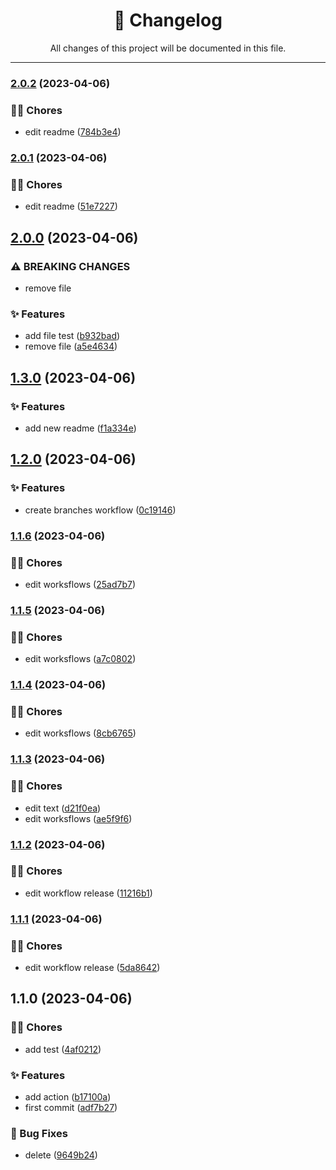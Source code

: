 <div align="center"><h1>📝 Changelog</h1><p>All changes of this project will be documented in this file.</p></div>

---

### [2.0.2](https://github.com/fedeloterstein/release-action/compare/v2.0.1...v2.0.2) (2023-04-06)


### 👨‍💻 Chores

* edit readme ([784b3e4](https://github.com/fedeloterstein/release-action/commit/784b3e495247c7124556ae047b72c820a1b62983))

### [2.0.1](https://github.com/fedeloterstein/release-action/compare/v2.0.0...v2.0.1) (2023-04-06)


### 👨‍💻 Chores

* edit readme ([51e7227](https://github.com/fedeloterstein/release-action/commit/51e722750022febf190608ba9fae6d932b1b01fe))

## [2.0.0](https://github.com/fedeloterstein/release-action/compare/v1.3.0...v2.0.0) (2023-04-06)


### ⚠ BREAKING CHANGES

* remove file

### ✨ Features

* add file test ([b932bad](https://github.com/fedeloterstein/release-action/commit/b932bad9b947ac7f2809c4cad4a9a4f7832ed0b8))
* remove file ([a5e4634](https://github.com/fedeloterstein/release-action/commit/a5e463411b4171476c975061d2bd9770c104ae84))

## [1.3.0](https://github.com/fedeloterstein/release-action/compare/v1.2.0...v1.3.0) (2023-04-06)


### ✨ Features

* add new readme ([f1a334e](https://github.com/fedeloterstein/release-action/commit/f1a334e412b3fb36458a233cf9fef8173723f965))

## [1.2.0](https://github.com/fedeloterstein/release-action/compare/v1.1.6...v1.2.0) (2023-04-06)


### ✨ Features

* create branches workflow ([0c19146](https://github.com/fedeloterstein/release-action/commit/0c191460974ca751f78ae9c78c50095f1b59fd30))

### [1.1.6](https://github.com/fedeloterstein/release-action/compare/v1.1.5...v1.1.6) (2023-04-06)


### 👨‍💻 Chores

* edit worksflows ([25ad7b7](https://github.com/fedeloterstein/release-action/commit/25ad7b7df86082d3ecad30a60d99a766c7a6dcbf))

### [1.1.5](https://github.com/fedeloterstein/release-action/compare/v1.1.4...v1.1.5) (2023-04-06)


### 👨‍💻 Chores

* edit worksflows ([a7c0802](https://github.com/fedeloterstein/release-action/commit/a7c0802ffea9103980d33ace6645325fbc18017a))

### [1.1.4](https://github.com/fedeloterstein/release-action/compare/v1.1.3...v1.1.4) (2023-04-06)


### 👨‍💻 Chores

* edit worksflows ([8cb6765](https://github.com/fedeloterstein/release-action/commit/8cb67650b45c5d1e21d6b7a5e9f50be2f4852f11))

### [1.1.3](https://github.com/fedeloterstein/release-action/compare/v1.1.2...v1.1.3) (2023-04-06)


### 👨‍💻 Chores

* edit text ([d21f0ea](https://github.com/fedeloterstein/release-action/commit/d21f0ea508c06ee79cbf545e57b679c8c90c51a4))
* edit worksflows ([ae5f9f6](https://github.com/fedeloterstein/release-action/commit/ae5f9f6fbfe910e0380f54ab9266a20a61b0f3cb))

### [1.1.2](https://github.com/fedeloterstein/release-action/compare/v1.1.1...v1.1.2) (2023-04-06)


### 👨‍💻 Chores

* edit workflow release ([11216b1](https://github.com/fedeloterstein/release-action/commit/11216b17e1a0c394f15935294ccb7075514dd4e6))

### [1.1.1](https://github.com/fedeloterstein/release-action/compare/v1.1.0...v1.1.1) (2023-04-06)


### 👨‍💻 Chores

* edit workflow release ([5da8642](https://github.com/fedeloterstein/release-action/commit/5da86427d95ecd9edc66f7aab40cd03afbddbcda))

## 1.1.0 (2023-04-06)


### 👨‍💻 Chores

* add test ([4af0212](https://github.com/fedeloterstein/release-action/commit/4af021273d33e1b8b6f75fd8c7d19e82ec3a385b))


### ✨ Features

* add action ([b17100a](https://github.com/fedeloterstein/release-action/commit/b17100a0afe4aea8f074715cf88f30a88449bc3d))
* first commit ([adf7b27](https://github.com/fedeloterstein/release-action/commit/adf7b27369ca12be843abe5f293c2c76c918ab7f))


### 🐛 Bug Fixes

* delete ([9649b24](https://github.com/fedeloterstein/release-action/commit/9649b244282d262c14753c3dc026406b23e0e7aa))
